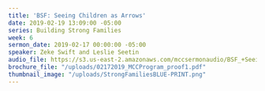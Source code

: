 ```yaml
---
title: 'BSF: Seeing Children as Arrows'
date: 2019-02-19 13:09:00 -05:00
series: Building Strong Families
week: 6
sermon_date: 2019-02-17 00:00:00 -05:00
speaker: Zeke Swift and Leslie Seetin
audio_file: https://s3.us-east-2.amazonaws.com/mccsermonaudio/BSF_+Seeing+Children+as+Arrows.lite.mp3/BSF_+Seeing+Children+as+Arrows.lite.mp3
brochure_file: "/uploads/02172019_MCCProgram_proof1.pdf"
thumbnail_image: "/uploads/StrongFamiliesBLUE-PRINT.png"
---
```


